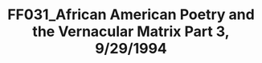 ---
layout: manifest
title: FF031_African American Poetry and the Vernacular Matrix Part 3, 9/29/1994
manifest_name: ff031

---